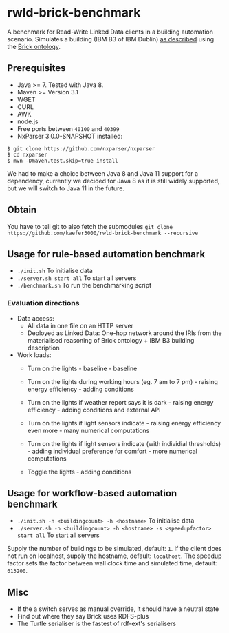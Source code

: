 # rwld-brick-benchmark
A benchmark for Read-Write Linked Data clients in a building automation scenario.
Simulates a building (IBM B3 of IBM Dublin) [as described](https://github.com/BuildSysUniformMetadata/GroundTruth/blob/2e48662/building_instances/IBM_B3.ttl) using the [Brick ontology](http://brickschema.org/).

## Prerequisites
* Java >= 7. Tested with Java 8.
* Maven >= Version 3.1
* WGET
* CURL
* AWK
* node.js
* Free ports between `40100` and `40399`
* NxParser 3.0.0-SNAPSHOT installed:
```
$ git clone https://github.com/nxparser/nxparser
$ cd nxparser
$ mvn -Dmaven.test.skip=true install
```
We had to make a choice between Java 8 and Java 11 support for a dependency, currently we decided for Java 8 as it is still widely supported, but we will switch to Java 11 in the future.

## Obtain
You have to tell git to also fetch the submodules
`git clone https://github.com/kaefer3000/rwld-brick-benchmark --recursive`

## Usage for rule-based automation benchmark
* `./init.sh` To initialise data
* `./server.sh start all` To start all servers
* `./benchmark.sh` To run the benchmarking script

### Evaluation directions
* Data access:
  * All data in one file on an HTTP server
  * Deployed as Linked Data: One-hop network around the IRIs from the materialised reasoning of Brick ontology + IBM B3 building description
* Work loads:
  * Turn on the lights - baseline - baseline
  * Turn on the lights during working hours (eg. 7 am to 7 pm) - raising energy efficiency - adding conditions
  * Turn on the lights if weather report says it is dark - raising energy efficiency - adding conditions and external API
  * Turn on the lights if light sensors indicate - raising energy efficiency even more - many numerical computations
  * Turn on the lights if light sensors indicate (with individial thresholds) - adding individual preference for comfort - more numerical computations
  
  * Toggle the lights - adding conditions

## Usage for workflow-based automation benchmark
* `./init.sh -n <buildingcount> -h <hostname>` To initialise data
* `./server.sh -n <buildingcount> -h <hostname> -s <speedupfactor> start all` To start all servers

Supply the number of buildings to be simulated, default: `1`.
If the client does not run on localhost, supply the hostname, default: `localhost`.
The speedup factor sets the factor between wall clock time and simulated time, default: `613200`.

## Misc
* If the a switch serves as manual override, it should have a neutral state
* Find out where they say Brick uses RDFS-plus
* The Turtle serialiser is the fastest of rdf-ext's serialisers
